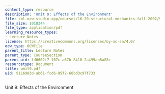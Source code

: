 ```yaml
---
content_type: resource
description: 'Unit 9: Effects of the Environment'
file: /ol-ocw-studio-app/courses/16-20-structural-mechanics-fall-2002/9116903dab61fcd685f268bd3c97f733_unit9.pdf
file_size: 1018344
file_type: application/pdf
learning_resource_types:
- Lecture Notes
license: https://creativecommons.org/licenses/by-nc-sa/4.0/
ocw_type: OCWFile
parent_title: Lecture Notes
parent_type: CourseSection
parent_uid: fd6602f7-107c-a67b-8410-2a499ab8a88c
resourcetype: Document
title: unit9.pdf
uid: 9116903d-ab61-fcd6-85f2-68bd3c97f733
---
```

Unit 9: Effects of the Environment